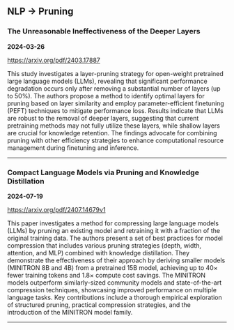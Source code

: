 ## NLP -> Pruning



### The Unreasonable Ineffectiveness of the Deeper Layers

**2024-03-26**

https://arxiv.org/pdf/2403.17887

This study investigates a layer-pruning strategy for open-weight pretrained large language models (LLMs), revealing that significant performance degradation occurs only after removing a substantial number of layers (up to 50%). The authors propose a method to identify optimal layers for pruning based on layer similarity and employ parameter-efficient finetuning (PEFT) techniques to mitigate performance loss. Results indicate that LLMs are robust to the removal of deeper layers, suggesting that current pretraining methods may not fully utilize these layers, while shallow layers are crucial for knowledge retention. The findings advocate for combining pruning with other efficiency strategies to enhance computational resource management during finetuning and inference.

---

### Compact Language Models via Pruning and Knowledge Distillation

**2024-07-19**

https://arxiv.org/pdf/2407.14679v1

This paper investigates a method for compressing large language models (LLMs) by pruning an existing model and retraining it with a fraction of the original training data. The authors present a set of best practices for model compression that includes various pruning strategies (depth, width, attention, and MLP) combined with knowledge distillation. They demonstrate the effectiveness of their approach by deriving smaller models (MINITRON 8B and 4B) from a pretrained 15B model, achieving up to 40× fewer training tokens and 1.8× compute cost savings. The MINITRON models outperform similarly-sized community models and state-of-the-art compression techniques, showcasing improved performance on multiple language tasks. Key contributions include a thorough empirical exploration of structured pruning, practical compression strategies, and the introduction of the MINITRON model family.

---